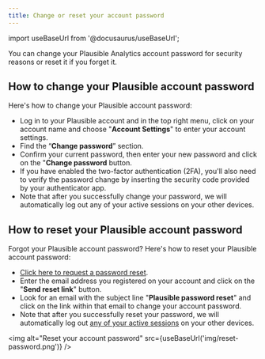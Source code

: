 ```yaml
---
title: Change or reset your account password
---
```


import useBaseUrl from '@docusaurus/useBaseUrl';

You can change your Plausible Analytics account password for security reasons or reset it if you forget it. 

## How to change your Plausible account password 

Here's how to change your Plausible account password:

* Log in to your Plausible account and in the top right menu, click on your account name and choose "**Account Settings**" to enter your account settings.
* Find the “**Change password**” section.
* Confirm your current password, then enter your new password and click on the "**Change password** button.
* If you have enabled the two-factor authentication (2FA), you'll also need to verify the password change by inserting the security code provided by your authenticator app.
* Note that after you successfully change your password, we will automatically log out any of your active sessions on your other devices.

## How to reset your Plausible account password

Forgot your Plausible account password? Here's how to reset your Plausible account password:

* [Click here to request a password reset](https://plausible.io/password/request-reset).
* Enter the email address you registered on your account and click on the "**Send reset link**" button.
* Look for an email with the subject line "**Plausible password reset**" and click on the link within that email to change your account password.
* Note that after you successfully reset your password, we will automatically log out [any of your active sessions](login-management.md) on your other devices.

<img alt="Reset your account password" src={useBaseUrl('img/reset-password.png')} />
